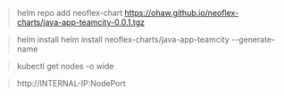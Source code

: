  > helm repo add neoflex-chart https://ohaw.github.io/neoflex-charts/java-app-teamcity-0.0.1.tgz 

 > helm install helm install neoflex-charts/java-app-teamcity --generate-name

 > kubectl get nodes -o wide

 > http://INTERNAL-IP:NodePort